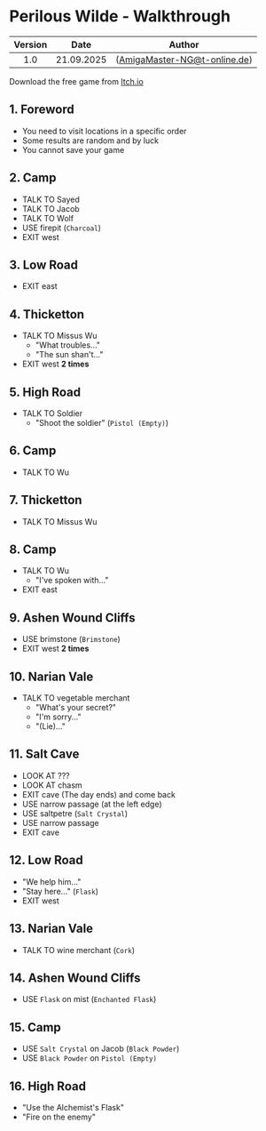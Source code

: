 # Perilous Wilde - Walkthrough

| Version | Date       | Author                                    |
|:-------:|------------|-------------------------------------------|
|   1.0   | 21.09.2025 | (AmigaMaster-NG@t-online.de)              |

Download the free game from [Itch.io](https://deivore.itch.io/perilous-wilde)

## 1. Foreword

- You need to visit locations in a specific order
- Some results are random and by luck
- You cannot save your game

## 2. Camp

- TALK TO Sayed
- TALK TO Jacob
- TALK TO Wolf
- USE firepit (`Charcoal`)
- EXIT west

## 3. Low Road

- EXIT east

## 4. Thicketton

- TALK TO Missus Wu
  - "What troubles..."
  - "The sun shan't..."
- EXIT west **2 times**

## 5. High Road

- TALK TO Soldier
  - "Shoot the soldier" (`Pistol (Empty)`)

## 6. Camp

- TALK TO Wu

## 7. Thicketton

- TALK TO Missus Wu

## 8. Camp

- TALK TO Wu
  - "I've spoken with..."
- EXIT east

## 9. Ashen Wound Cliffs

- USE brimstone (`Brimstone`)
- EXIT west **2 times**

## 10. Narian Vale

- TALK TO vegetable merchant
  - "What's your secret?"
  - "I'm sorry..."
  - "(Lie)..."

## 11. Salt Cave

- LOOK AT ???
- LOOK AT chasm
- EXIT cave (The day ends) and come back
- USE narrow passage (at the left edge)
- USE saltpetre (`Salt Crystal`)
- USE narrow passage
- EXIT cave

## 12. Low Road

- "We help him..."
- "Stay here..." (`Flask`)
- EXIT west

## 13. Narian Vale

- TALK TO wine merchant (`Cork`)

## 14. Ashen Wound Cliffs

- USE `Flask` on mist (`Enchanted Flask`)

## 15. Camp

- USE `Salt Crystal` on Jacob (`Black Powder`)
- USE `Black Powder` on `Pistol (Empty)`

## 16. High Road

- "Use the Alchemist's Flask"
- "Fire on the enemy"
